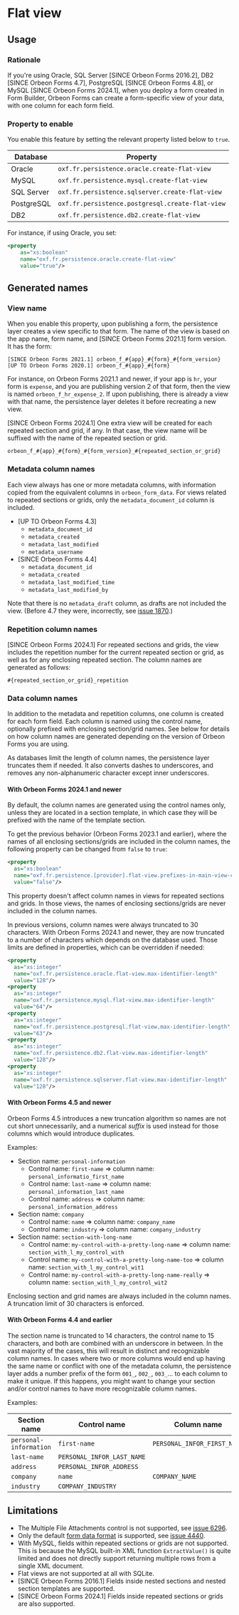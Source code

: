 # Flat view

## Usage

### Rationale

If you're using Oracle, SQL Server [SINCE Orbeon Forms 2016.2], DB2 [SINCE Orbeon Forms 4.7], PostgreSQL [SINCE Orbeon Forms 4.8], or MySQL [SINCE Orbeon Forms 2024.1], when you deploy a form created in Form Builder, Orbeon Forms can create a form-specific view of your data, with one column for each form field.

### Property to enable

You enable this feature by setting the relevant property listed below to `true`.

| Database   | Property                                         |
|------------|--------------------------------------------------|
| Oracle     | `oxf.fr.persistence.oracle.create-flat-view`     |
| MySQL      | `oxf.fr.persistence.mysql.create-flat-view`      |
| SQL Server | `oxf.fr.persistence.sqlserver.create-flat-view`  |
| PostgreSQL | `oxf.fr.persistence.postgresql.create-flat-view` |
| DB2        | `oxf.fr.persistence.db2.create-flat-view`        |

For instance, if using  Oracle, you set:

```xml
<property
    as="xs:boolean"
    name="oxf.fr.persistence.oracle.create-flat-view"
    value="true"/>
```

## Generated names

### View name

When you enable this property, upon publishing a form, the persistence layer creates a view specific to that form. The name of the view is based on the app name, form name, and [SINCE Orbeon Forms 2021.1] form version. It has the form:

```
[SINCE Orbeon Forms 2021.1] orbeon_f_#{app}_#{form}_#{form_version}
[UP TO Orbeon Forms 2020.1] orbeon_f_#{app}_#{form}
```
 
For instance, on Orbeon Forms 2021.1 and newer, if your app is `hr`, your form is `expense`, and you are publishing version 2 of that form, then the view is named `orbeon_f_hr_expense_2`. If upon publishing, there is already a view with that name, the persistence layer deletes it before recreating a new view.

[SINCE Orbeon Forms 2024.1] One extra view will be created for each repeated section and grid, if any. In that case, the view name will be suffixed with the name of the repeated section or grid.

```
orbeon_f_#{app}_#{form}_#{form_version}_#{repeated_section_or_grid}
```

### Metadata column names

Each view always has one or more metadata columns, with information copied from the equivalent columns in `orbeon_form_data`. For views related to repeated sections or grids, only the `metadata_document_id` column is included.

- [UP TO Orbeon Forms 4.3]
    - `metadata_document_id`
    - `metadata_created`
    - `metadata_last_modified`
    - `metadata_username`
- [SINCE Orbeon Forms 4.4]
    - `metadata_document_id`
    - `metadata_created`
    - `metadata_last_modified_time`
    - `metadata_last_modified_by`

Note that there is no `metadata_draft` column, as drafts are not included the view. (Before 4.7 they were, incorrectly, see [issue 1870](https://github.com/orbeon/orbeon-forms/issues/1870).)

### Repetition column names

[SINCE Orbeon Forms 2024.1] For repeated sections and grids, the view includes the repetition number for the current repeated section or grid, as well as for any enclosing repeated section. The column names are generated as follows:

```
#{repeated_section_or_grid}_repetition
```

### Data column names

In addition to the metadata and repetition columns, one column is created for each form field. Each column is named using the control name, optionally prefixed with enclosing section/grid names. See below for details on how column names are generated depending on the version of Orbeon Forms you are using.

As databases limit the length of column names, the persistence layer truncates them if needed. It also converts dashes to underscores, and removes any non-alphanumeric character except inner underscores.

#### With Orbeon Forms 2024.1 and newer

By default, the column names are generated using the control names only, unless they are located in a section template, in which case they will be prefixed with the name of the template section.

To get the previous behavior (Orbeon Forms 2023.1 and earlier), where the names of all enclosing sections/grids are included in the column names, the following property can be changed from `false` to `true`:

```xml
<property
  as="xs:boolean"
  name="oxf.fr.persistence.[provider].flat-view.prefixes-in-main-view-column-names"
  value="false"/>
```

This property doesn't affect column names in views for repeated sections and grids. In those views, the names of enclosing sections/grids are never included in the column names.

In previous versions, column names were always truncated to 30 characters. With Orbeon Forms 2024.1 and newer, they are now truncated to a number of characters which depends on the database used. Those limits are defined in properties, which can be overridden if needed:

```xml
<property
  as="xs:integer"
  name="oxf.fr.persistence.oracle.flat-view.max-identifier-length"
  value="128"/>
<property
  as="xs:integer"
  name="oxf.fr.persistence.mysql.flat-view.max-identifier-length"
  value="64"/>
<property
  as="xs:integer"
  name="oxf.fr.persistence.postgresql.flat-view.max-identifier-length"
  value="63"/>
<property
  as="xs:integer"
  name="oxf.fr.persistence.db2.flat-view.max-identifier-length"
  value="128"/>
<property
  as="xs:integer"
  name="oxf.fr.persistence.sqlserver.flat-view.max-identifier-length"
  value="128"/>
```

#### With Orbeon Forms 4.5 and newer

Orbeon Forms 4.5 introduces a new truncation algorithm so names are not cut short unnecessarily, and a numerical *suffix* is used instead for those columns which would introduce duplicates.

Examples:

- Section name: `personal-information`
    - Control name: `first-name` ⇒ column name: `personal_informatio_first_name`
    - Control name: `last-name` ⇒ column name: `personal_information_last_name`
    - Control name: `address` ⇒ column name: `personal_information_address`
- Section name: `company`
    - Control name: `name` ⇒ column name: `company_name`
    - Control name: `industry` ⇒ column name: `company_industry`
- Section name: `section-with-long-name`
    - Control name: `my-control-with-a-pretty-long-name` ⇒ column name: `section_with_l_my_control_with`
    - Control name: `my-control-with-a-pretty-long-name-too` ⇒ column name: `section_with_l_my_control_wit1`
    - Control name: `my-control-with-a-pretty-long-name-really` ⇒ column name: `section_with_l_my_control_wit2`

Enclosing section and grid names are always included in the column names. A truncation limit of 30 characters is enforced.

#### With Orbeon Forms 4.4 and earlier

The section name is truncated to 14 characters, the control name to 15 characters, and both are combined with an underscore in between. In the vast majority of the cases, this will result in distinct and recognizable column names. In cases where two or more columns would end up having the same name or conflict with one of the metadata column, the persistence layer adds a number prefix of the form `001_`, `002_`, `003_`… to each column to make it unique. If this happens, you might want to change your section and/or control names to have more recognizable column names.

Examples:

| Section name           | Control name               | Column name                 |
|------------------------|----------------------------|-----------------------------|
| `personal-information` | `first-name`               | `PERSONAL_INFOR_FIRST_NAME` |
| `last-name`            | `PERSONAL_INFOR_LAST_NAME` |                             |
| `address`              | `PERSONAL_INFOR_ADDRESS`   |                             |
| `company`              | `name`                     | `COMPANY_NAME`              |
| `industry`             | `COMPANY_INDUSTRY`         |                             |

## Limitations

- The Multiple File Attachments control is not supported, see [issue 6296](https://github.com/orbeon/orbeon-forms/issues/6296).
- Only the default [form data format](https://doc.orbeon.com/form-runner/api/data-formats/form-data) is supported, see [issue 4440](https://github.com/orbeon/orbeon-forms/issues/4440).
- With MySQL, fields within repeated sections or grids are not supported. This is because the MySQL built-in XML function `ExtractValue()` is quite limited and does not directly support returning multiple rows from a single XML document.
- Flat views are not supported at all with SQLite.
- [SINCE Orbeon Forms 2016.1] Fields inside nested sections and nested section templates are supported.
- [SINCE Orbeon Forms 2024.1] Fields inside repeated sections or grids are also supported.